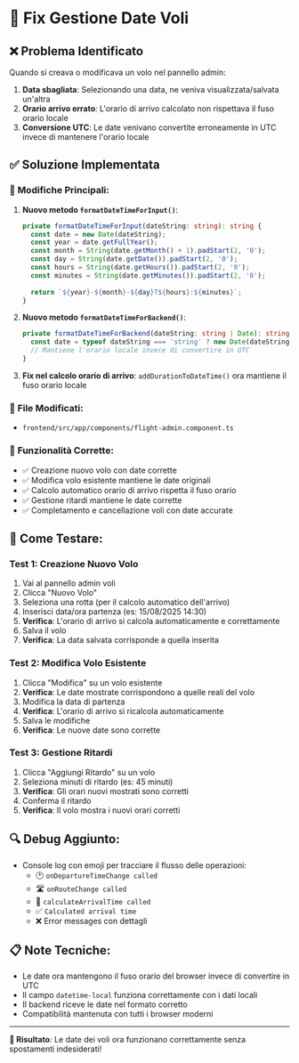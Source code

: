 # 🔧 Fix Gestione Date Voli

## ❌ **Problema Identificato**
Quando si creava o modificava un volo nel pannello admin:
1. **Data sbagliata**: Selezionando una data, ne veniva visualizzata/salvata un'altra
2. **Orario arrivo errato**: L'orario di arrivo calcolato non rispettava il fuso orario locale
3. **Conversione UTC**: Le date venivano convertite erroneamente in UTC invece di mantenere l'orario locale

## ✅ **Soluzione Implementata**

### 🔧 **Modifiche Principali:**

1. **Nuovo metodo `formatDateTimeForInput()`**:
   ```typescript
   private formatDateTimeForInput(dateString: string): string {
     const date = new Date(dateString);
     const year = date.getFullYear();
     const month = String(date.getMonth() + 1).padStart(2, '0');
     const day = String(date.getDate()).padStart(2, '0');
     const hours = String(date.getHours()).padStart(2, '0');
     const minutes = String(date.getMinutes()).padStart(2, '0');
     
     return `${year}-${month}-${day}T${hours}:${minutes}`;
   }
   ```

2. **Nuovo metodo `formatDateTimeForBackend()`**:
   ```typescript
   private formatDateTimeForBackend(dateString: string | Date): string {
     const date = typeof dateString === 'string' ? new Date(dateString) : dateString;
     // Mantiene l'orario locale invece di convertire in UTC
   }
   ```

3. **Fix nel calcolo orario di arrivo**: `addDurationToDateTime()` ora mantiene il fuso orario locale

### 📍 **File Modificati:**
- `frontend/src/app/components/flight-admin.component.ts`

### 🎯 **Funzionalità Corrette:**
- ✅ Creazione nuovo volo con date corrette
- ✅ Modifica volo esistente mantiene le date originali
- ✅ Calcolo automatico orario di arrivo rispetta il fuso orario
- ✅ Gestione ritardi mantiene le date corrette
- ✅ Completamento e cancellazione voli con date accurate

## 🧪 **Come Testare:**

### **Test 1: Creazione Nuovo Volo**
1. Vai al pannello admin voli
2. Clicca "Nuovo Volo"
3. Seleziona una rotta (per il calcolo automatico dell'arrivo)
4. Inserisci data/ora partenza (es: 15/08/2025 14:30)
5. **Verifica**: L'orario di arrivo si calcola automaticamente e correttamente
6. Salva il volo
7. **Verifica**: La data salvata corrisponde a quella inserita

### **Test 2: Modifica Volo Esistente**
1. Clicca "Modifica" su un volo esistente
2. **Verifica**: Le date mostrate corrispondono a quelle reali del volo
3. Modifica la data di partenza
4. **Verifica**: L'orario di arrivo si ricalcola automaticamente
5. Salva le modifiche
6. **Verifica**: Le nuove date sono corrette

### **Test 3: Gestione Ritardi**
1. Clicca "Aggiungi Ritardo" su un volo
2. Seleziona minuti di ritardo (es: 45 minuti)
3. **Verifica**: Gli orari nuovi mostrati sono corretti
4. Conferma il ritardo
5. **Verifica**: Il volo mostra i nuovi orari corretti

## 🔍 **Debug Aggiunto:**
- Console log con emoji per tracciare il flusso delle operazioni:
  - 🕐 `onDepartureTimeChange called`
  - 🛣️ `onRouteChange called`  
  - 🧮 `calculateArrivalTime called`
  - ✅ `Calculated arrival time`
  - ❌ Error messages con dettagli

## 📋 **Note Tecniche:**
- Le date ora mantengono il fuso orario del browser invece di convertire in UTC
- Il campo `datetime-local` funziona correttamente con i dati locali
- Il backend riceve le date nel formato corretto
- Compatibilità mantenuta con tutti i browser moderni

---
**🎯 Risultato**: Le date dei voli ora funzionano correttamente senza spostamenti indesiderati!
